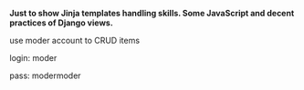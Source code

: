 **Just to show Jinja templates handling skills. Some JavaScript and decent practices of Django views.**



use moder account to CRUD items

login: moder

pass: modermoder
